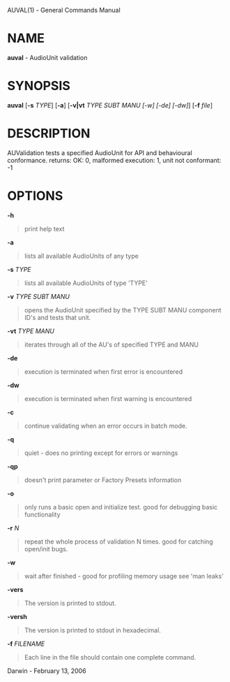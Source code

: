 AUVAL(1) - General Commands Manual

# NAME

**auval** - AudioUnit validation

# SYNOPSIS

**auval**
\[**-s**&nbsp;*TYPE*]
\[**-a**]
\[**-v|vt**&nbsp;*TYPE&nbsp;SUBT&nbsp;MANU&nbsp;\[-w]&nbsp;\[-de]&nbsp;\[-dw]*]
\[**-f**&nbsp;*file*]

# DESCRIPTION

AUValidation tests a specified AudioUnit for API and behavioural conformance.
returns: OK: 0, malformed execution: 1, unit not conformant: -1

# OPTIONS

**-h**

> print help text

**-a**

> lists all available AudioUnits of any type

**-s** *TYPE*

> lists all available AudioUnits of type 'TYPE'

**-v** *TYPE SUBT MANU*

> opens the AudioUnit specified by the TYPE SUBT MANU component ID's and tests that unit.

**-vt** *TYPE MANU*

> iterates through all of the AU's of specified TYPE and MANU

**-de**

> execution is terminated when first error is encountered

**-dw**

> execution is terminated when first warning is encountered

**-c**

> continue validating when an error occurs in batch mode.

**-q**

> quiet - does no printing except for errors or warnings

**-qp**

> doesn't print parameter or Factory Presets information

**-o**

> only runs a basic open and initialize test. good for debugging basic functionality

**-r** *N*

> repeat the whole process of validation N times. good for catching open/init bugs.

**-w**

> wait after finished - good for profiling memory usage see 'man leaks'

**-vers**

> The version is printed to stdout.

**-versh**

> The version is printed to stdout in hexadecimal.

**-f** *FILENAME*

> Each line in the file should contain one complete command.

Darwin - February 13, 2006

